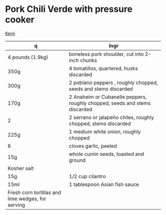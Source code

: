 # Pork Chili Verde with pressure cooker

[Kenji](https://www.youtube.com/watch?v=dWahOcena70)


| q                                                 | Ingr                                                                       |
|---------------------------------------------------|----------------------------------------------------------------------------|
| 4 pounds (1.9kg)                                  | boneless pork shoulder, cut into 2-inch chunks                             |
| 350g                                              | 4 tomatillos, quartered, husks discarded                                   |
| 300g                                              | 2 poblano peppers , roughly chopped, seeds and stems discarded             |
| 170g                                              | 2 Anaheim or Cubanelle peppers, roughly chopped, seeds and stems discarded |
| 2                                                 | 2 serrano or jalapeño chiles, roughly chopped, stems discarded             |
| 225g                                              | 1 medium white onion, roughly chopped                                      |
| 6                                                 | cloves garlic, peeled                                                      |
| 15g                                               | whole cumin seeds, toasted and ground                                      |
| Kosher salt                                       |                                                                            |
| 15g                                               | 1/2 cup cilantro                                                           |
| 15ml                                              | 1 tablespoon Asian fish sauce                                              |
| Fresh corn tortillas and lime wedges, for serving |                                                                            |



